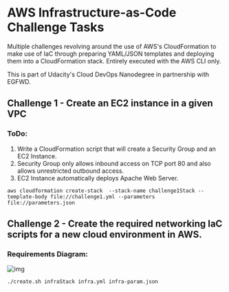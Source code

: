 # AWS Infrastructure-as-Code Challenge Tasks

Multiple challenges revolving around the use of AWS's CloudFormation to make use of IaC through preparing YAML/JSON templates and deploying them into a CloudFormation stack. Entirely executed with the AWS CLI only.

This is part of Udacity's Cloud DevOps Nanodegree in partnership with EGFWD.

## Challenge 1 - Create an EC2 instance in a given VPC
### ToDo: 
1) Write a CloudFormation script that will create a Security Group and an EC2 Instance.
2) Security Group only allows inbound access on TCP port 80 and also allows unrestricted outbound access.
3) EC2 Instance automatically deploys Apache Web Server.
```
aws cloudformation create-stack  --stack-name challenge1Stack --template-body file://challenge1.yml --parameters file://parameters.json
```


## Challenge 2 - Create the required networking IaC scripts for a new cloud environment in AWS.
### Requirements Diagram:
![img](./req.png)
```
./create.sh infraStack infra.yml infra-param.json
```
